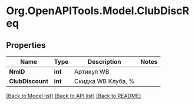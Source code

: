 # Org.OpenAPITools.Model.ClubDiscReq

## Properties

Name | Type | Description | Notes
------------ | ------------- | ------------- | -------------
**NmID** | **int** | Артикул WB | 
**ClubDiscount** | **int** | Скидка WB Клуба, % | 

[[Back to Model list]](../README.md#documentation-for-models) [[Back to API list]](../README.md#documentation-for-api-endpoints) [[Back to README]](../README.md)

